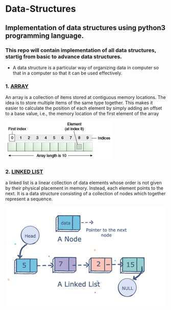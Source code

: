 # Data-Structures

## Implementation of data structures using python3 programming language.
### This repo will contain implementation of all data structures, startig from basic to advance data structures.

* A data structure is a particular way of organizing data in computer so that in a computer so that it can be used effectively.

### 1. [ARRAY](https://github.com/dhruvsharma1999/data-structures/tree/main/arrays)
An array is a collection of items stored at contiguous memory locations. The idea is to store multiple items of the same type together. This makes it easier to calculate the position of each element by simply adding an offset to a base value, i.e., the memory location of the first element of the array

![array image](/imgs/objects-tenElementArray.gif)

### 2. [LINKED LIST](https://github.com/dhruvsharma1999/data-structures/tree/main/linkedlists)
a linked list is a linear collection of data elements whose order is not given by their physical placement in memory. Instead, each element points to the next. It is a data structure consisting of a collection of nodes which together represent a sequence.

![LL image](/imgs/LL.png)

